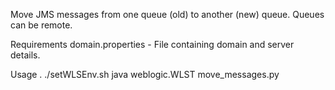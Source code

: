 Move JMS messages from one queue (old) to another (new) queue. Queues can be remote.

Requirements
domain.properties - File containing domain and server details.

Usage
. ./setWLSEnv.sh
java weblogic.WLST move_messages.py
